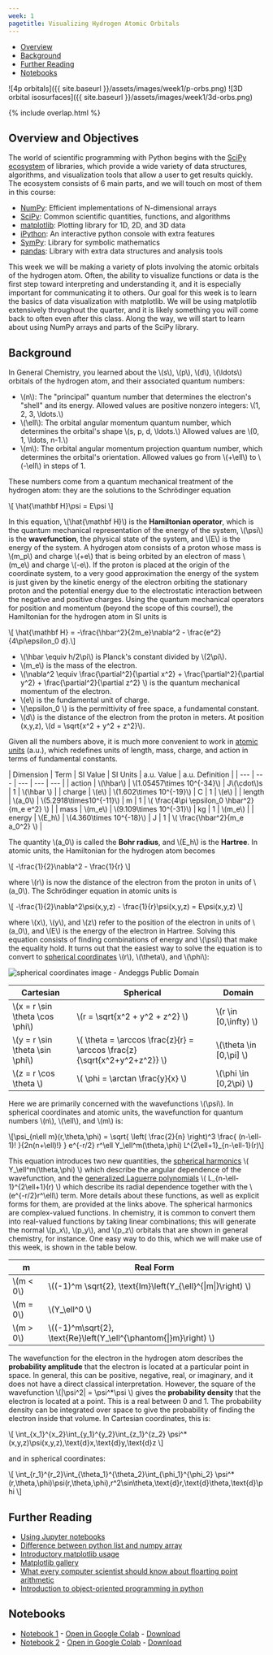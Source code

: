 ```yaml
---
week: 1
pagetitle: Visualizing Hydrogen Atomic Orbitals
---
```


- [Overview](#overview-and-objectives)
- [Background](#background)
- [Further Reading](#further-reading)
- [Notebooks](#notebooks)

![4p orbitals]({{ site.baseurl }}/assets/images/week1/p-orbs.png)
![3D orbital isosurfaces]({{ site.baseurl }}/assets/images/week1/3d-orbs.png)

{% include overlap.html %}

## Overview and Objectives


The world of scientific programming with Python begins with the [SciPy ecosystem](https://www.scipy.org/) of libraries, which provide a wide variety of data structures, algorithms, and visualization tools that allow a user to get results quickly.
The ecosystem consists of 6 main parts, and we will touch on most of them in this course:
- [NumPy](https://numpy.org/): Efficient implementations of N-dimensional arrays
- [SciPy](https://www.scipy.org/scipylib/index.html): Common scientific quantities, functions, and algorithms
- [matplotlib](https://matplotlib.org/): Plotting library for 1D, 2D, and 3D data
- [iPython](http://ipython.org/): An interactive python console with extra features
- [SymPy](http://sympy.org/): Library for symbolic mathematics
- [pandas](http://pandas.pydata.org/): Library with extra data structures and analysis tools


This week we will be making a variety of plots involving the atomic orbitals of the hydrogen atom.
Often, the ability to visualize functions or data is the first step toward interpreting and understanding it, and it is especially important for communicating it to others.
Our goal for this week is to learn the basics of data visualization with matplotlib.
We will be using matplotlib extensively throughout the quarter, and it is likely something you will come back to often even after this class.
Along the way, we will start to learn about using NumPy arrays and parts of the SciPy library.


## Background

In General Chemistry, you learned about the \\(s\\), \\(p\\), \\(d\\), \\(\ldots\\) orbitals of the hydrogen atom, and their associated quantum numbers:
- \\(n\\): The "principal" quantum number that determines the electron's "shell" and its energy. Allowed values are positive nonzero integers: \\(1, 2, 3, \ldots.\\)
- \\(\ell\\): The orbital angular momentum quantum number, which determines the orbital's shape \\(s, p, d, \ldots.\\) Allowed values are \\(0, 1, \ldots, n-1.\\)
- \\(m\\): The orbital angular momentum projection quantum number, which determines the orbital's orientation. Allowed values go from \\(+\ell\\) to \\(-\ell\\) in steps of 1.

These numbers come from a quantum mechanical treatment of the hydrogen atom: they are the solutions to the Schrödinger equation

\\[ \hat{\mathbf H}\psi = E\psi \\]

In this equation, \\(\hat{\mathbf H}\\) is the **Hamiltonian operator**, which is the quantum mechanical representation of the energy of the system, \\(\psi\\) is the **wavefunction**, the physical state of the system, and \\(E\\) is the energy of the system.
A hydrogen atom consists of a proton whose mass is \\(m_p\\) and charge \\(+e\\) that is being orbited by an electron of mass \\(m_e\\) and charge \\(-e\\).
If the proton is placed at the origin of the coordinate system, to a very good approximation the energy of the system is just given by the kinetic energy of the electron orbiting the stationary proton and the potential energy due to the electrostatic interaction between the negative and positive charges.
Using the quantum mechanical operators for position and momentum (beyond the scope of this course!), the Hamiltonian for the hydrogen atom in SI units is

\\[ \hat{\mathbf H} = -\frac{\hbar^2}{2m_e}\nabla^2 - \frac{e^2}{4\pi\epsilon_0 d}.\\]

- \\(\hbar \equiv h/2\pi\\) is Planck's constant divided by \\(2\pi\\).
- \\(m_e\\) is the mass of the electron.
- \\(\nabla^2 \equiv \frac{\partial^2}{\partial x^2} + \frac{\partial^2}{\partial y^2} + \frac{\partial^2}{\partial z^2} \\) is the quantum mechanical momentum of the electron.
- \\(e\\) is the fundamental unit of charge.
- \\(\epsilon_0 \\) is the permittivity of free space, a fundamental constant.
- \\(d\\) is the distance of the electron from the proton in meters. At position (x,y,z), \\(d = \sqrt{x^2 + y^2 + z^2}\\).

Given all the numbers above, it is much more convenient to work in [atomic units](https://en.wikipedia.org/wiki/Hartree_atomic_units) (a.u.), which redefines units of length, mass, charge, and action in terms of fundamental constants.

| Dimension | Term | SI Value | SI Units | a.u. Value | a.u. Definition |
| --- | --- | --- | --- | --- |
| action | \\(\hbar\\) | \\(1.05457\times 10^{-34}\\) | J\\(\cdot\\)s | 1 | \\(\hbar \\) |
| charge | \\(e\\) | \\(1.602\times 10^{-19}\\) | C | 1 | \\(e\\) |
| length | \\(a_0\\) | \\(5.2918\times10^{-11}\\) | m | 1 | \\( \frac{4\pi \epsilon_0 \hbar^2}{m_e e^2} \\) |
| mass | \\(m_e\\) | \\(9.109\times 10^{-31}\\) | kg | 1 | \\(m_e\\) |
| energy | \\(E_h\\) | \\(4.360\times 10^{-18}\\) | J | 1 | \\( \frac{\hbar^2}{m_e a_0^2} \\) |

The quantity \\(a_0\\) is called the **Bohr radius**, and \\(E_h\\) is the **Hartree**.
In atomic units, the Hamiltonian for the hydrogen atom becomes

\\[ -\frac{1}{2}\nabla^2 - \frac{1}{r} \\]

where \\(r\\) is now the distance of the electron from the proton in units of \\(a_0\\).
The Schrödinger equation in atomic units is

\\[ -\frac{1}{2}\nabla^2\psi(x,y,z) - \frac{1}{r}\psi(x,y,z) = E\psi(x,y,z) \\]

where \\(x\\), \\(y\\), and \\(z\\) refer to the position of the electron in units of \\(a_0\\), and \\(E\\) is the energy of the electron in Hartree.
Solving this equation consists of finding combinations of energy and \\(\psi\\) that make the equality hold.
It turns out that the easiest way to solve the equation is to convert to [spherical coordinates](https://en.wikipedia.org/wiki/Spherical_coordinate_system) \\(r\\), \\(\theta\\), and \\(\phi\\):

![spherical coordinates image - Andeggs Public Domain](https://upload.wikimedia.org/wikipedia/commons/4/4f/3D_Spherical.svg)

| Cartesian | Spherical | Domain |
| --- | --- | --- |
| \\(x = r \sin \theta \cos \phi\\) | \\(r = \sqrt{x^2 + y^2 + z^2} \\) | \\(r \in [0,\infty) \\) |
| \\(y = r \sin \theta \sin \phi\\) | \\( \theta = \arccos \frac{z}{r} = \arccos \frac{z}{\sqrt{x^2+y^2+z^2}} \\) | \\(\theta \in [0,\pi] \\) |
| \\(z = r \cos \theta \\) | \\( \phi = \arctan \frac{y}{x} \\) | \\(\phi \in [0,2\pi) \\) |

Here we are primarily concerned with the wavefunctions \\(\psi\\).
In spherical coordinates and atomic units, the wavefunction for quantum numbers \\(n\\), \\(\ell\\), and \\(m\\) is:

\\[\psi_{n\ell m}(r,\theta,\phi) = \sqrt{ \left( \frac{2}{n} \right)^3 \frac{ (n-\ell-1)! }{2n(n+\ell)!} } e^{-r/2} r^\ell Y_\ell^m(\theta,\phi) L^{2\ell+1}_{n-\ell-1}(r)\\]

This equation introduces two new quantities, the [spherical harmonics](https://en.wikipedia.org/wiki/Spherical_harmonic) \\( Y_\ell^m(\theta,\phi) \\) which describe the angular dependence of the wavefunction, and the [generalized Laguerre polynomials](https://en.wikipedia.org/wiki/Laguerre_polynomials#Generalized_Laguerre_polynomials) \\( L_{n-\ell-1}^{2\ell+1}(r) \\) which describe its radial dependence together with the \\(e^{-r/2}r^\ell\\) term.
More details about these functions, as well as explicit forms for them, are provided at the links above.
The spherical harmonics are complex-valued functions.
In chemistry, it is common to convert them into real-valued functions by taking linear combinations; this will generate the normal \\(p_x\\), \\(p_y\\), and \\(p_z\\) orbitals that are shown in general chemistry, for instance.
One easy way to do this, which we will make use of this week, is shown in the table below.

| m | Real Form |
| --- | --- |
| \\(m < 0\\) | \\((-1)^m \sqrt{2}\, \text{Im}\left(Y_{\ell}^{\|m\|}\right) \\) |
| \\(m = 0\\) | \\(Y_\ell^0 \\) |
| \\(m > 0\\) | \\((-1)^m\sqrt{2}\, \text{Re}\left(Y_\ell^{\phantom{\|}m}\right) \\) |

The wavefunction for the electron in the hydrogen atom describes the **probability amplitude** that the electron is located at a particular point in space.
In general, this can be positive, negative, real, or imaginary, and it does not have a direct classical interpretation.
However, the square of the wavefunction \\(\|\psi^2\| = \psi^*\psi \\) gives the **probability density** that the electron is located at a point.
This is a real between 0 and 1.
The probability density can be integrated over space to give the probability of finding the electron inside that volume.
In Cartesian coordinates, this is:

\\[ \int_{x_1}^{x_2}\int_{y_1}^{y_2}\int_{z_1}^{z_2} \psi^*(x,y,z)\psi(x,y,z)\,\text{d}x\,\text{d}y\,\text{d}z \\]

and in spherical coordinates:

\\[ \int_{r_1}^{r_2}\int_{\theta_1}^{\theta_2}\int_{\phi_1}^{\phi_2} \psi^*(r,\theta,\phi)\psi(r,\theta,\phi)\,r^2\sin\theta\,\text{d}r\,\text{d}\theta\,\text{d}\phi \\]

## Further Reading

- [Using Jupyter notebooks](https://jupyter-notebook.readthedocs.io/en/stable/notebook.html#structure-of-a-notebook-document)
- [Difference between python list and numpy array](https://numpy.org/doc/stable/user/absolute_beginners.html#whats-the-difference-between-a-python-list-and-a-numpy-array)
- [Introductory matplotlib usage](https://matplotlib.org/tutorials/introductory/usage.html)
- [Matplotlib gallery](https://matplotlib.org/gallery.html)
- [What every computer scientist should know about floarting point arithmetic](https://docs.oracle.com/cd/E19957-01/806-3568/ncg_goldberg.html)
- [Introduction to object-oriented programming in python](https://realpython.com/python3-object-oriented-programming/)

## Notebooks

- [Notebook 1](https://github.com/kncrabtree/che155/blob/master/_notebooks/week1/hydrogen-orbitals-1.ipynb) - [Open in Google Colab](https://colab.research.google.com/github/kncrabtree/che155/blob/master/_notebooks/week1/hydrogen-orbitals-1.ipynb) - [Download](https://raw.githubusercontent.com/kncrabtree/che155/master/_notebooks/week1/hydrogen-orbitals-1.ipynb)
- [Notebook 2](https://github.com/kncrabtree/che155/blob/master/_notebooks/week1/hydrogen-orbitals-2.ipynb) - [Open in Google Colab](https://colab.research.google.com/github/kncrabtree/che155/blob/master/_notebooks/week1/hydrogen-orbitals-2.ipynb) - [Download](https://raw.githubusercontent.com/kncrabtree/che155/master/_notebooks/week1/hydrogen-orbitals-2.ipynb)
